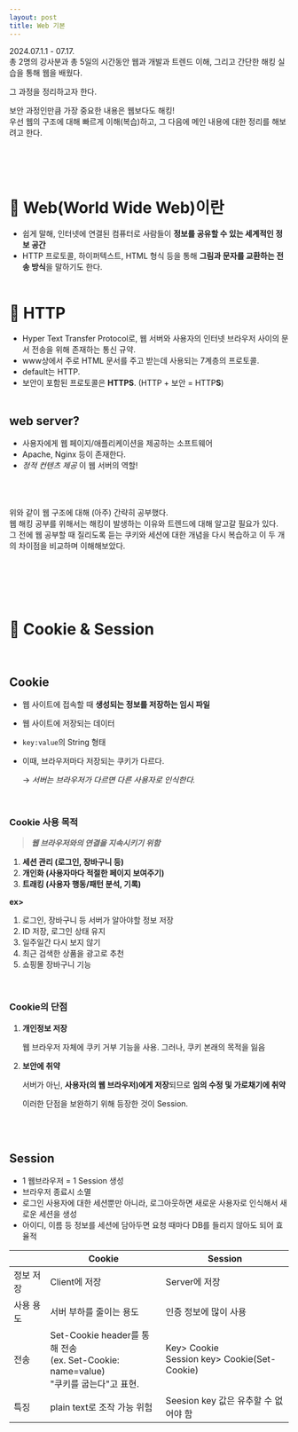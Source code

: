 ```yaml
---
layout: post
title: Web 기본 
---
```


2024.07.1.1 - 07.17. <br>
총 2명의 강사분과 총 5일의 시간동안 웹과 개발과 트렌드 이해, 그리고 간단한 해킹 실습을 통해 웹을 배웠다.

그 과정을 정리하고자 한다.

보안 과정인만큼 가장 중요한 내용은 웹보다도 해킹!<br>
우선 웹의 구조에 대해 빠르게 이해(복습)하고, 그 다음에 메인 내용에 대한 정리를 해보려고 한다.

<br><br><br>

# 🤔 Web(World Wide Web)이란
- 쉽게 말해, 인터넷에 연결된 컴퓨터로 사람들이 **정보를 공유할 수 있는 세계적인 정보 공간**
- HTTP 프로토콜, 하이퍼텍스트, HTML 형식 등을 통해 **그림과 문자를 교환하는 전송 방식**을 말하기도 한다.
<br><br>

# 🤔 HTTP
- Hyper Text Transfer Protocol로, 웹 서버와 사용자의 인터넷 브라우저 사이의 문서 전송을 위해 존재하는 통신 규약.
- www상에서 주로 HTML 문서를 주고 받는데 사용되는 7계층의 프로토콜.
- default는 HTTP.
- 보안이 포함된 프로토콜은 **HTTPS**. (HTTP + 보안 = HTTP**S**)
<br><br>

## web server?
- 사용자에게 웹 페이지/애플리케이션을 제공하는 소프트웨어
- Apache, Nginx 등이 존재한다.
- _정적 컨텐츠 제공_ 이 웹 서버의 역할!
<br><br><br><br>

위와 같이 웹 구조에 대해 (아주) 간략히 공부했다. <br>
웹 해킹 공부를 위해서는 해킹이 발생하는 이유와 트렌드에 대해 알고갈 필요가 있다.<br>
그 전에 웹 공부할 때 질리도록 듣는 쿠키와 세션에 대한 개념을 다시 복습하고 이 두 개의 차이점을 비교하며 이해해보았다.<br><br><br><br><br><br>


# 🍪 Cookie & Session

<br>

## **Cookie**

- 웹 사이트에 접속할 때 **생성되는 정보를 저장하는 임시 파일**
- 웹 사이트에 저장되는 데이터
- `key:value`의 String 형태
- 이때, 브라우저마다 저장되는 쿠키가 다르다.
    
    → *서버는 브라우저가 다르면 다른 사용자로 인식한다.*
    
<br>

### Cookie 사용 목적

> ***웹 브라우저와의 연결을 지속시키기 위함***
> 
1. **세션 관리 (로그인, 장바구니 등)**
2. **개인화 (사용자마다 적절한 페이지 보여주기)**
3. **트래킹 (사용자 행동/패턴 분석, 기록)**

**ex>**

1. 로그인, 장바구니 등 서버가 알아야할 정보 저장
2. ID 저장, 로그인 상태 유지
3. 일주일간 다시 보지 않기
4. 최근 검색한 상품을 광고로 추천
5. 쇼핑몰 장바구니 기능

<br>

### Cookie의 단점

1. **개인정보 저장**
    
    웹 브라우저 자체에 쿠키 거부 기능을 사용. 그러나, 쿠키 본래의 목적을 잃음
    
2. **보안에 취약**
    
    서버가 아닌, **사용자(의 웹 브라우저)에게 저장**되므로 **임의 수정 및 가로채기에 취약**
    
    이러한 단점을 보완하기 위해 등장한 것이 Session.

<br><br> 

## **Session**

- 1 웹브라우저 = 1 Session 생성
- 브라우저 종료시 소멸
- 로그인 사용자에 대한 세션뿐만 아니라, 로그아웃하면 새로운 사용자로 인식해서 새로운 세션을 생성
- 아이디, 이름 등 정보를 세션에 담아두면 요청 때마다 DB를 들리지 않아도 되어 효율적

|  | Cookie | Session |
| --- | --- | --- |
| 정보 저장 | Client에 저장 | Server에 저장 |
| 사용 용도 | 서버 부하를 줄이는 용도 | 인증 정보에 많이 사용 |
| 전송 | Set-Cookie header를 통해 전송<br> (ex. Set-Cookie: name=value)<br> "쿠키를 굽는다"고 표현. | Key> Cookie<br> Session key> Cookie(Set-Cookie) |
| 특징 | plain text로 조작 가능 위험 | Seesion key 값은 유추할 수 없어야 함 |